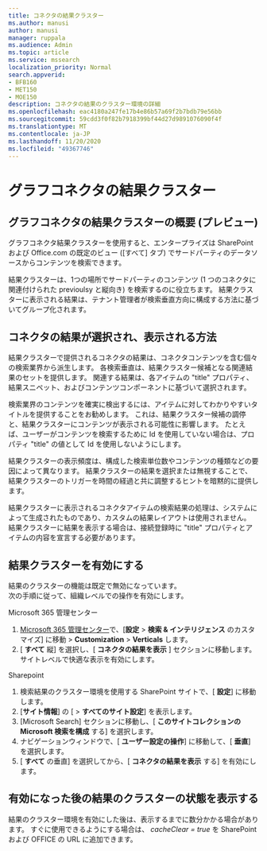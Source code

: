 ```yaml
---
title: コネクタの結果クラスター
ms.author: manusi
author: manusi
manager: ruppala
ms.audience: Admin
ms.topic: article
ms.service: mssearch
localization_priority: Normal
search.appverid:
- BFB160
- MET150
- MOE150
description: コネクタの結果のクラスター環境の詳細
ms.openlocfilehash: eac4180a247fe17b4e86b57a69f2b7bdb79e56bb
ms.sourcegitcommit: 59cdd3f0f82b7918399bf44d27d9891076090f4f
ms.translationtype: MT
ms.contentlocale: ja-JP
ms.lasthandoff: 11/20/2020
ms.locfileid: "49367746"
---
```

# <a name="graph-connectors-result-cluster"></a>グラフコネクタの結果クラスター

## <a name="overview-of-the-graph-connectors-result-cluster-preview"></a>グラフコネクタの結果クラスターの概要 (プレビュー)  

 グラフコネクタ結果クラスターを使用すると、エンタープライズは SharePoint および Office.com の既定のビュー ([すべて] タブ) でサードパーティのデータソースからコンテンツを検索できます。

結果クラスターは、1つの場所でサードパーティのコンテンツ (1 つのコネクタに関連付けられた previoulsy と縦向き) を検索するのに役立ちます。 結果クラスターに表示される結果は、テナント管理者が検索垂直方向に構成する方法に基づいてグループ化されます。  

## <a name="how-connector-results-are-selected-and-displayed"></a>コネクタの結果が選択され、表示される方法

結果クラスターで提供されるコネクタの結果は、コネクタコンテンツを含む個々の検索業界から派生します。 各検索垂直は、結果クラスター候補となる関連結果のセットを提供します。 関連する結果は、各アイテムの "title" プロパティ、結果スニペット、およびコンテンツコンポーネントに基づいて選択されます。

検索業界のコンテンツを確実に検出するには、アイテムに対してわかりやすいタイトルを提供することをお勧めします。 これは、結果クラスター候補の調停と、結果クラスターにコンテンツが表示される可能性に影響します。 たとえば、ユーザーがコンテンツを検索するために Id を使用していない場合は、プロパティ "title" の値として Id を使用しないようにします。

結果クラスターの表示頻度は、構成した検索単位数やコンテンツの種類などの要因によって異なります。 結果クラスターの結果を選択または無視することで、結果クラスターのトリガーを時間の経過と共に調整するヒントを暗黙的に提供します。

結果クラスターに表示されるコネクタアイテムの検索結果の処理は、システムによって生成されたものであり、カスタムの結果レイアウトは使用されません。 結果クラスターに結果を表示する場合は、接続登録時に "title" プロパティとアイテムの内容を宣言する必要があります。

## <a name="enable-result-clusters"></a>結果クラスターを有効にする
  
結果のクラスターの機能は既定で無効になっています。  
次の手順に従って、組織レベルでの操作を有効にします。

Microsoft 365 管理センター

1. [Microsoft 365 管理センター](https://admin.microsoft.com/)で、[**設定**  >  **検索 & インテリジェンス** のカスタマイズ] に移動  >  **Customization**  >  **Verticals** します。  
2. [ **すべて** 縦] を選択し、[ **コネクタの結果を表示** ] セクションに移動します。 サイトレベルで快適な表示を有効にします。

Sharepoint

1. 検索結果のクラスター環境を使用する SharePoint サイトで、[ **設定**] に移動します。
2. [**サイト情報**] の [ > **すべてのサイト設定**] を表示します。
3. [Microsoft Search] セクションに移動し、[ **このサイトコレクションの Microsoft 検索を構成** する] を選択します。
4. ナビゲーションウィンドウで、[ **ユーザー設定の操作**] に移動して、[ **垂直**] を選択します。
5. [ **すべて** の垂直] を選択してから、[ **コネクタの結果を表示** する] を有効にします。

## <a name="view-the-result-cluster-experience-after-it-is-enabled"></a>有効になった後の結果のクラスターの状態を表示する

結果のクラスター環境を有効にした後は、表示するまでに数分かかる場合があります。 すぐに使用できるようにする場合は、 *cacheClear = true* を SharePoint および OFFICE の URL に追加できます。
